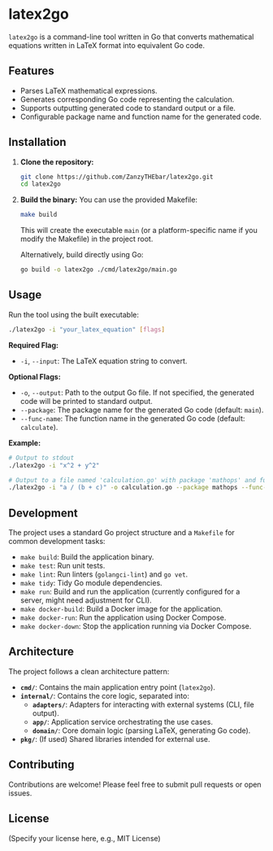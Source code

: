 # latex2go

`latex2go` is a command-line tool written in Go that converts mathematical equations written in LaTeX format into equivalent Go code.

## Features

*   Parses LaTeX mathematical expressions.
*   Generates corresponding Go code representing the calculation.
*   Supports outputting generated code to standard output or a file.
*   Configurable package name and function name for the generated code.

## Installation

1.  **Clone the repository:**
    ```bash
    git clone https://github.com/ZanzyTHEbar/latex2go.git
    cd latex2go
    ```
2.  **Build the binary:**
    You can use the provided Makefile:
    ```bash
    make build
    ```
    This will create the executable `main` (or a platform-specific name if you modify the Makefile) in the project root.

    Alternatively, build directly using Go:
    ```bash
    go build -o latex2go ./cmd/latex2go/main.go
    ```

## Usage

Run the tool using the built executable:

```bash
./latex2go -i "your_latex_equation" [flags]
```

**Required Flag:**

*   `-i`, `--input`: The LaTeX equation string to convert.

**Optional Flags:**

*   `-o`, `--output`: Path to the output Go file. If not specified, the generated code will be printed to standard output.
*   `--package`: The package name for the generated Go code (default: `main`).
*   `--func-name`: The function name in the generated Go code (default: `calculate`).

**Example:**

```bash
# Output to stdout
./latex2go -i "x^2 + y^2"

# Output to a file named 'calculation.go' with package 'mathops' and function 'compute'
./latex2go -i "a / (b + c)" -o calculation.go --package mathops --func-name compute
```

## Development

The project uses a standard Go project structure and a `Makefile` for common development tasks:

*   `make build`: Build the application binary.
*   `make test`: Run unit tests.
*   `make lint`: Run linters (`golangci-lint`) and `go vet`.
*   `make tidy`: Tidy Go module dependencies.
*   `make run`: Build and run the application (currently configured for a server, might need adjustment for CLI).
*   `make docker-build`: Build a Docker image for the application.
*   `make docker-run`: Run the application using Docker Compose.
*   `make docker-down`: Stop the application running via Docker Compose.

## Architecture

The project follows a clean architecture pattern:

*   **`cmd/`**: Contains the main application entry point (`latex2go`).
*   **`internal/`**: Contains the core logic, separated into:
    *   **`adapters/`**: Adapters for interacting with external systems (CLI, file output).
    *   **`app/`**: Application service orchestrating the use cases.
    *   **`domain/`**: Core domain logic (parsing LaTeX, generating Go code).
*   **`pkg/`**: (If used) Shared libraries intended for external use.

## Contributing

Contributions are welcome! Please feel free to submit pull requests or open issues.

## License

(Specify your license here, e.g., MIT License)
